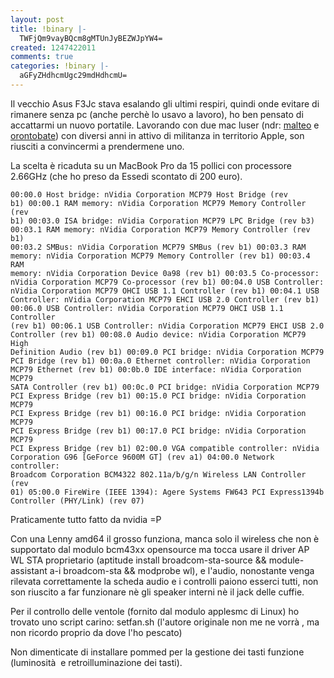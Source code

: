 ```yaml
---
layout: post
title: !binary |-
  TWFjQm9vayBQcm8gMTUnJyBEZWJpYW4=
created: 1247422011
comments: true
categories: !binary |-
  aGFyZHdhcmUgc29mdHdhcmU=
---
```

Il vecchio Asus F3Jc stava esalando gli ultimi respiri, quindi onde evitare di rimanere senza pc (anche perchè lo usavo a lavoro), ho ben pensato di accattarmi un nuovo portatile.
Lavorando con due mac luser (ndr: <a href="http://twitter.com/malteo">malteo</a> e <a href="http://twitter.com/orontobate">orontobate</a>) con diversi anni in attivo di militanza in territorio Apple, son riusciti a convincermi a prendermene uno.

La scelta è ricaduta su un MacBook Pro da 15 pollici con processore 2.66GHz (che ho preso da Essedi scontato di 200 euro).
<!--break-->
<code>00:00.0 Host bridge: nVidia Corporation MCP79 Host Bridge (rev b1)
00:00.1 RAM memory: nVidia Corporation MCP79 Memory Controller (rev b1)
00:03.0 ISA bridge: nVidia Corporation MCP79 LPC Bridge (rev b3)
00:03.1 RAM memory: nVidia Corporation MCP79 Memory Controller (rev b1)
00:03.2 SMBus: nVidia Corporation MCP79 SMBus (rev b1)
00:03.3 RAM memory: nVidia Corporation MCP79 Memory Controller (rev b1)
00:03.4 RAM memory: nVidia Corporation Device 0a98 (rev b1)
00:03.5 Co-processor: nVidia Corporation MCP79 Co-processor (rev b1)
00:04.0 USB Controller: nVidia Corporation MCP79 OHCI USB 1.1 Controller (rev b1)
00:04.1 USB Controller: nVidia Corporation MCP79 EHCI USB 2.0 Controller (rev b1)
00:06.0 USB Controller: nVidia Corporation MCP79 OHCI USB 1.1 Controller (rev b1)
00:06.1 USB Controller: nVidia Corporation MCP79 EHCI USB 2.0 Controller (rev b1)
00:08.0 Audio device: nVidia Corporation MCP79 High Definition Audio (rev b1)
00:09.0 PCI bridge: nVidia Corporation MCP79 PCI Bridge (rev b1)
00:0a.0 Ethernet controller: nVidia Corporation MCP79 Ethernet (rev b1)
00:0b.0 IDE interface: nVidia Corporation MCP79 SATA Controller (rev b1)
00:0c.0 PCI bridge: nVidia Corporation MCP79 PCI Express Bridge (rev b1)
00:15.0 PCI bridge: nVidia Corporation MCP79 PCI Express Bridge (rev b1)
00:16.0 PCI bridge: nVidia Corporation MCP79 PCI Express Bridge (rev b1)
00:17.0 PCI bridge: nVidia Corporation MCP79 PCI Express Bridge (rev b1)
02:00.0 VGA compatible controller: nVidia Corporation G96 [GeForce 9600M GT] (rev a1)
04:00.0 Network controller: Broadcom Corporation BCM4322 802.11a/b/g/n Wireless LAN Controller (rev 01)
05:00.0 FireWire (IEEE 1394): Agere Systems FW643 PCI Express1394b Controller (PHY/Link) (rev 07)
</code>

Praticamente tutto fatto da nvidia =P

Con una Lenny amd64 il grosso funziona, manca solo il wireless che non è supportato dal modulo bcm43xx opensource ma tocca usare il driver AP WL STA proprietario (aptitude install broadcom-sta-source && module-assistant a-i broadcom-sta && modprobe wl), e l'audio, nonostante venga rilevata correttamente la scheda audio e i controlli paiono esserci tutti, non son riuscito a far funzionare nè gli speaker interni nè il jack delle cuffie.

Per il controllo delle ventole (fornito dal modulo applesmc di Linux) ho trovato uno script carino:
setfan.sh
(l'autore originale non me ne vorrà , ma non ricordo proprio da dove l'ho pescato)

Non dimenticate di installare pommed per la gestione dei tasti funzione (luminosità  e retroilluminazione dei tasti).
